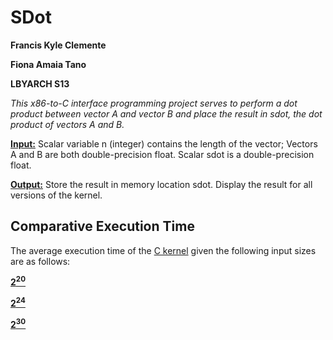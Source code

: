 # SDot
**Francis Kyle Clemente**

**Fiona Amaia Tano**

**LBYARCH S13**

*This x86-to-C interface programming project serves to perform a dot product between vector A and vector B and place the result in sdot, the dot product of vectors A and B.*

<ins>**Input:**</ins> Scalar variable n (integer) contains the length of the vector;  Vectors A and B are both double-precision float. Scalar sdot is a double-precision float.

<ins>**Output:**</ins> Store the result in memory location sdot.  Display the result for all versions of the kernel.

## Comparative Execution Time

The average execution time of the <ins>C kernel</ins> given the following input sizes are as follows:

<ins>**2<sup>20</sup>**</ins>

<ins>**2<sup>24</sup>**</ins>

<ins>**2<sup>30</sup>**</ins>
